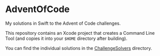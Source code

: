 # AdventOfCode
My solutions in Swift to the Advent of Code challenges.

This repository contains an Xcode project that creates a Command Line Tool (and copies it into your `$HOME` directory after building).

You can find the individual solutions in the [ChallengeSolvers](./AdventOfCode/ChallengeSolvers) directory.
